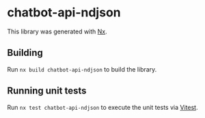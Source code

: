 # chatbot-api-ndjson

This library was generated with [Nx](https://nx.dev).

## Building

Run `nx build chatbot-api-ndjson` to build the library.

## Running unit tests

Run `nx test chatbot-api-ndjson` to execute the unit tests via [Vitest](https://vitest.dev/).
